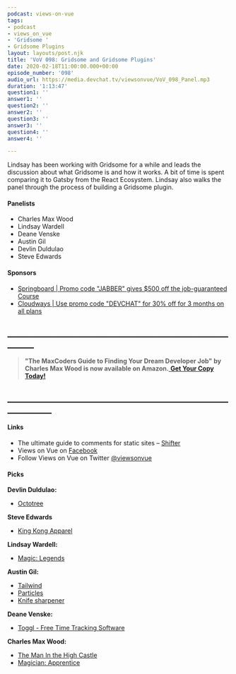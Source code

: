 ```yaml
---
podcast: views-on-vue
tags:
- podcast
- views_on_vue
- 'Gridsome '
- Gridsome Plugins
layout: layouts/post.njk
title: 'VoV 098: Gridsome and Gridsome Plugins'
date: 2020-02-18T11:00:00.000+00:00
episode_number: '098'
audio_url: https://media.devchat.tv/viewsonvue/VoV_098_Panel.mp3
duration: '1:13:47'
question1: ''
answer1: ''
question2: ''
answer2: ''
question3: ''
answer3: ''
question4: ''
answer4: ''

---
```

Lindsay has been working with Gridsome for a while and leads the discussion about what Gridsome is and how it works. A bit of time is spent comparing it to Gatsby from the React Ecosystem. Lindsay also walks the panel through the process of building a Gridsome plugin.

#### **Panelists**

* Charles Max Wood
* Lindsay Wardell
* Deane Venske
* Austin Gil
* Devlin Duldulao
* Steve Edwards

#### **Sponsors**

* [Springboard | ](https://www.springboard.com/workshops/software-engineering-career-track/?utm_source=devchat&utm_medium=podcast&utm_campaign=viewsonvue)[Promo code "JABBER" gives $500 off the job-guaranteed C](https://www.springboard.com/workshops/software-engineering-career-track/?utm_source=devchat&utm_medium=podcast&utm_campaign=reactroundup)[ourse](https://www.springboard.com/workshops/software-engineering-career-track/?utm_source=devchat&utm_medium=podcast&utm_campaign=viewsonvue)
* [Cloudways | Use promo code "DEVCHAT" for 30% off for 3 months on all plans](https://www.cloudways.com/en/?id=546951&chan=Devchat&data1=Vue-show&data2=Podcast-1)

## **________________________________________________________**

> **"The MaxCoders Guide to Finding Your Dream Developer Job" by Charles Max Wood is now available on Amazon.**[ **Get Your Copy Today!**](https://www.amazon.com/gp/product/B081MBL5C9/ref=as_li_ss_tl?ie=UTF8&linkCode=sl1&tag=devchattv-20&linkId=9d61363241636e2546ef46abba198746&language=en_US)

## **____________________________________________________________**

#### **Links**

* The ultimate guide to comments for static sites – [Shifter](https://www.getshifter.io/static-site-comments/ "The ultimate guide to comments for static sites – Shifter")
* Views on Vue on [Facebook](https://www.facebook.com/ViewsonVue)
* Follow Views on Vue on Twitter [@viewsonvue](https://twitter.com/viewsonvue)

#### **Picks**

**Devlin Duldulao:**

* [Octotree](https://www.octotree.io/)

**Steve Edwards**

* [King Kong Apparel]()

**Lindsay Wardell:**

* [Magic: Legends](http://playmagiclegends.com	 "Magic: Legends")

**Austin Gil:**

* [Tailwind](https://tailwindcss.com/ "Tailwind")
* [Particles](https://prtcls.stegosource.com/)
* [Knife sharpener](https://smile.amazon.com/Smiths-CCKS-2-Step-Knife-Sharpener/dp/B00032S02K/)

**Deane Venske:**

* [Toggl - Free Time Tracking Software](https://toggl.com/ "Toggl")

**Charles Max Wood:**

* [The Man In the High Castle](https://amzn.to/2tG7pND)
* [Magician: Apprentice](https://amzn.to/39N7qjr "Magician: Apprentice")